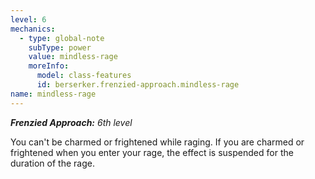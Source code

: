 ```yaml
---
level: 6
mechanics:
  - type: global-note
    subType: power
    value: mindless-rage
    moreInfo:
      model: class-features
      id: berserker.frenzied-approach.mindless-rage
name: mindless-rage
---
```

_**Frenzied Approach:** 6th level_
You can't be charmed or frightened while raging. If you are charmed or frightened when you enter your rage, the effect is suspended for the duration of the rage.